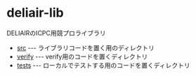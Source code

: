 # deliair-lib

DELIAIRのICPC用競プロライブラリ

- [src](src) --- ライブラリコードを置く用のディレクトリ
- [verify](verify) --- verify用のコードを置くディレクトリ
- [tests](tests) --- ローカルでテストする用のコードを置くディレクトリ
